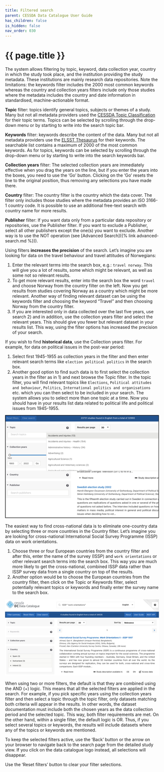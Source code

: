 ```yaml
---
title: Filtered search
parent: CESSDA Data Catalogue User Guide
has_children: false
is_hidden: false
nav_order: 030
---
```


# {{ page.title }}

The system allows filtering by topic, keyword, data collection year,
country in which the study took place, and the institution providing the study metadata.
These institutions are mainly research data repositories.
Note the limitations: the keywords filter includes the 2000 most common keywords whereas the
country and collection years filters include only those studies where the metadata includes
the country and date information in standardised, machine-actionable format.

**Topic** filter: topics identify general topics, subjects or themes of a study.
Many but not all metadata providers used the
[CESSDA Topic Classification](https://vocabularies.cessda.eu/vocabulary/TopicClassification?lang=en)
for their topic terms.
Topics can be selected by scrolling through the drop-down menu or by starting to write into the
search topic bar.

**Keywords** filter: keywords describe the content of the data.
Many but not all metadata providers use
the [ELSST Thesaurus](https://elsst.cessda.eu/) for their keywords.
The searchable list contains a maximum of 2000 of the most common keywords.
As for topics, keywords can be selected by scrolling through the drop-down menu or
by starting to write into the search keywords bar.

**Collection years** filter: The selected collection years are immediately effective when you drag the
years on the line, but if you enter the years into the boxes, you need to use the ‘Go’ button.
Clicking on the ‘Go’ resets the line to the original position, thus removing any selections you have made there.

**Country** filter: The country filter is the country which the data cover.
The filter only includes those studies where the metadata provides an ISO 3166-1 country code.
It is possible to use an additional free-text search with country name for more results.

**Publisher** filter: If you want data only from a particular data repository or repositories,
use the Publisher filter. If you want to exclude a Publisher, select all other publishers except
the one(s) you want to exclude.
Another way is to use the NOT operation (see [Advanced Search]({% link advanced-search.md %})).

Using filters **increases the precision** of the search.
Let’s imagine you are looking for data on the travel behaviour and travel  attitudes of Norwegians:

1. Enter the relevant terms into the search box, e.g.: `travel norway`.
   This will give you a lot of results, some which might be relevant,
   as well as some not so relevant results.
1. To get more relevant results, enter into the search box the word `travel`
  and choose Norway from the country filter on the left.
  Now you get results from studies covering Norway as a country which might be more relevant.
  Another way of finding relevant dataset can be using the keywords filter and choosing the
  keyword “Travel” and then choosing Norway from the country filter.
1. If you are interested only in data collected over the last five years, use search 2) and in addition,
  use the collection years filter and select the relevant years.
  This should give you fewer but relevant dataset in your results list.
  This way, using the filter options has increased the precision of your search.

If you wish to find **historical data**, use the Collection years filter.
For example, for data on political issues in the post-war period:

1. Select first 1945-1955 as collection years in the filter and then enter relevant search terms like
  `election political politics` in the search box.
1. Another good option to find such data is to first select the collection years in the filter as in 1)
  and next browse the Topic filter.
  In the topic filter, you will find relevant topics like `Elections`, `Political attitudes and behaviour`, `Politics`,
  `International politics and organisations` etc. which you can then select to be included in your search.
  The system allows you to select more than one topic at a time.
  Now you should have in your results list data related to political life and political issues from 1945-1955.

![Filtered search](images/filtered-search.png "Filtered search")

The easiest way to find cross-national data is to eliminate one-country data by selecting three or more
countries in the Country filter. Let’s imagine you are looking for cross-national International Social
Survey Programme (ISSP) data on work orientations.

1. Choose three or four European countries from the country filter and after this, enter the name of the
   survey (ISSP) and `work orientations` or other relevant search terms into the search box.
   This way you are much more likely to get the cross-national, combined ISSP data rather than ISSP
   survey data from a single country on top of the results.
1. Another option would be to choose the European countries from the country filter,
   then click on the Topic or Keywords filter, select potentially relevant topics or keywords and
   finally enter the survey name to the search box.

![Cross-national data search](images/cross-national-data-search.png "cross-national data search")

When using two or more filters, the default is that they are combined using the AND (+) logic.
This means that all the selected filters are applied in the search. For example,
if you pick specific years using the collection years filter and then select a topic through the topic filter,
only datasets matching both criteria will appear in the results. In other words, the dataset documentation must
include both the chosen years as the data collection period and the selected topic. This way,
both filter requirements are met. On the other hand, within a single filter, the default logic is OR.
Thus, if you select several topics or keywords, the results will include datasets where any of the topics or
keywords are mentioned.

To keep the selected filters active,
use the ‘Back’ button or the arrow on your browser to navigate back to the search page from the detailed study view.
If you click on the data catalogue logo instead, all selections will disappear.

Use the ‘Reset filters’ button to clear your filter selections.
